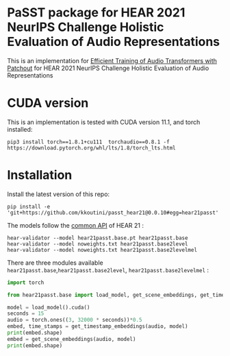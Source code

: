 # PaSST package for HEAR 2021 NeurIPS Challenge Holistic Evaluation of Audio Representations


This is an implementation for [Efficient Training of Audio Transformers with Patchout](https://arxiv.org/abs/2110.05069) for HEAR 2021 NeurIPS Challenge
Holistic Evaluation of Audio Representations

# CUDA version 
This is an implementation is tested with CUDA version 11.1, and torch installed:
```shell
pip3 install torch==1.8.1+cu111  torchaudio==0.8.1 -f https://download.pytorch.org/whl/lts/1.8/torch_lts.html
```

# Installation 
Install the latest version of this repo:
```shell
pip install -e 'git+https://github.com/kkoutini/passt_hear21@0.0.10#egg=hear21passt' 
```

The models follow the [common API](https://neuralaudio.ai/hear2021-holistic-evaluation-of-audio-representations.html#common-api) of HEAR 21 
:
```shell
hear-validator --model hear21passt.base.pt hear21passt.base
hear-validator --model noweights.txt hear21passt.base2level
hear-validator --model noweights.txt hear21passt.base2levelmel
 ```

There are three modules available `hear21passt.base`,`hear21passt.base2level`, `hear21passt.base2levelmel` :
```python
import torch

from hear21passt.base import load_model, get_scene_embeddings, get_timestamp_embeddings

model = load_model().cuda()
seconds = 15
audio = torch.ones((3, 32000 * seconds))*0.5
embed, time_stamps = get_timestamp_embeddings(audio, model)
print(embed.shape)
embed = get_scene_embeddings(audio, model)
print(embed.shape)
```